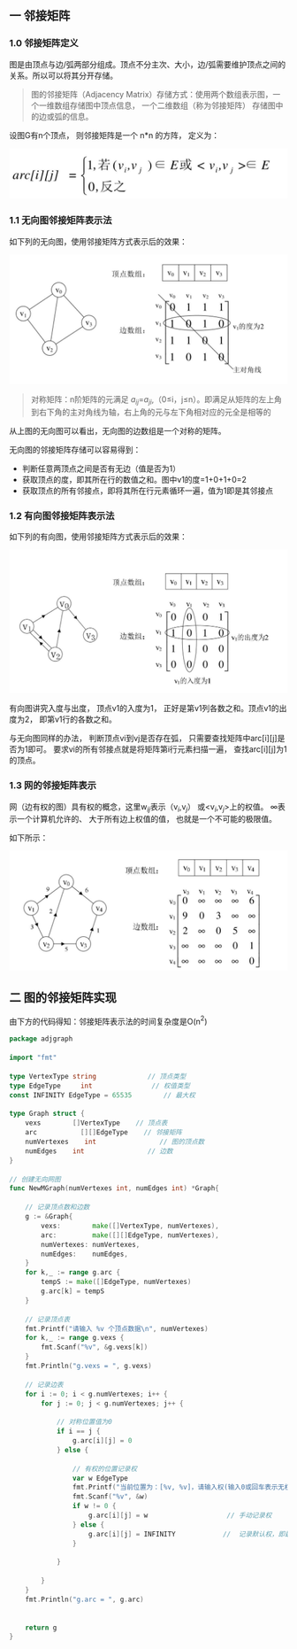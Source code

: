 ## 一 邻接矩阵

### 1.0 邻接矩阵定义

图是由顶点与边/弧两部分组成。顶点不分主次、大小，边/弧需要维护顶点之间的关系。所以可以将其分开存储。

> 图的邻接矩阵（Adjacency Matrix）存储方式：使用两个数组表示图，一个一维数组存储图中顶点信息， 一个二维数组（称为邻接矩阵） 存储图中的边或弧的信息。

设图G有n个顶点， 则邻接矩阵是一个 n*n 的方阵， 定义为：  

![](../images/structure/graph-13.png)  

### 1.1 无向图邻接矩阵表示法

如下列的无向图，使用邻接矩阵方式表示后的效果：  

![](../images/structure/graph-14.png)    

> 对称矩阵：n阶矩阵的元满足 $a_i$$_j$=$a_j$$_i$,（0$\leq$i，j$\leq$n）。即满足从矩阵的左上角到右下角的主对角线为轴，右上角的元与左下角相对应的元全是相等的

从上图的无向图可以看出，无向图的边数组是一个对称的矩阵。  

无向图的邻接矩阵存储可以容易得到：

- 判断任意两顶点之间是否有无边（值是否为1）
- 获取顶点的度，即其所在行的数值之和。图中v1的度=1+0+1+0=2
- 获取顶点的所有邻接点，即将其所在行元素循环一遍，值为1即是其邻接点

### 1.2 有向图邻接矩阵表示法

如下列的有向图，使用邻接矩阵方式表示后的效果：  

![](../images/structure/graph-15.png)  

有向图讲究入度与出度， 顶点v1的入度为1， 正好是第v1列各数之和。顶点v1的出度为2， 即第v1行的各数之和。   

与无向图同样的办法， 判断顶点vi到vj是否存在弧， 只需要查找矩阵中arc[i][j]是否为1即可。 要求vi的所有邻接点就是将矩阵第i行元素扫描一遍， 查找arc[i][j]为1的顶点。   

### 1.3 网的邻接矩阵表示

网（边有权的图）具有权的概念，这里w$_i$$_j$表示（v$_i$,v$_j$） 或<v$_i$,v$_j$>上的权值。 ∞表示一个计算机允许的、 大于所有边上权值的值， 也就是一个不可能的极限值。  

如下所示：  

![](../images/structure/graph-16.png)    

## 二 图的邻接矩阵实现

由下方的代码得知：邻接矩阵表示法的时间复杂度是O(n$^2$)

```go
package adjgraph

import "fmt"

type VertexType string             // 顶点类型
type EdgeType     int               // 权值类型
const INFINITY EdgeType = 65535        // 最大权

type Graph struct {
    vexs        []VertexType    // 顶点表
    arc           [][]EdgeType    // 邻接矩阵
    numVertexes    int                // 图的顶点数
    numEdges    int                // 边数
}

// 创建无向网图
func NewMGraph(numVertexes int, numEdges int) *Graph{

    // 记录顶点数和边数
    g := &Graph{
        vexs:        make([]VertexType, numVertexes),
        arc:         make([][]EdgeType, numVertexes),
        numVertexes: numVertexes,
        numEdges:    numEdges,
    }
    for k,_ := range g.arc {
        tempS := make([]EdgeType, numVertexes)
        g.arc[k] = tempS
    }

    // 记录顶点表
    fmt.Printf("请输入 %v 个顶点数据\n", numVertexes)
    for k,_ := range g.vexs {
        fmt.Scanf("%v", &g.vexs[k])
    }
    fmt.Println("g.vexs = ", g.vexs)

    // 记录边表
    for i := 0; i < g.numVertexes; i++ {
        for j := 0; j < g.numVertexes; j++ {

            // 对称位置值为0
            if i == j {
                g.arc[i][j] = 0
            } else {

                // 有权的位置记录权
                var w EdgeType
                fmt.Printf("当前位置为：[%v, %v]，请输入权(输入0或回车表示无权)： \n", i, j)
                fmt.Scanf("%v", &w)
                if w != 0 {
                    g.arc[i][j] = w                    // 手动记录权
                } else {
                    g.arc[i][j] = INFINITY            //  记录默认权，即最大值
                }

            }

        }
    }
    fmt.Println("g.arc = ", g.arc)


    return g
}
```
